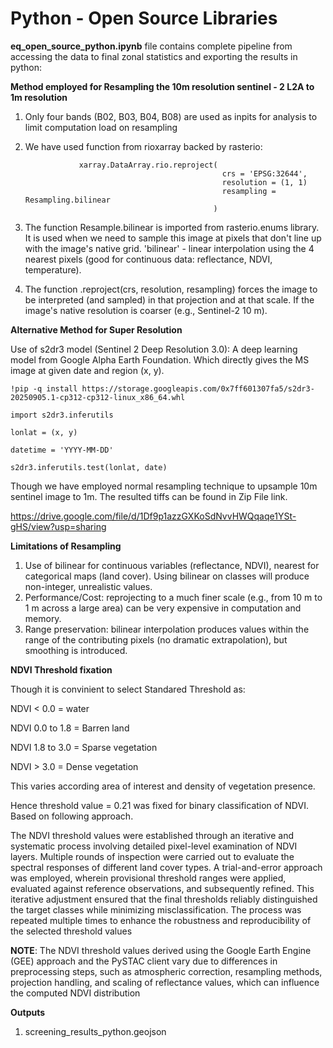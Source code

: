 # Python - Open Source Libraries

**eq_open_source_python.ipynb** file contains complete pipeline from accessing the data to final zonal statistics and exporting the results in python:

**Method employed for Resampling the 10m resolution sentinel - 2 L2A to 1m resolution**
1. Only four bands (B02, B03, B04, B08) are used as inpits for analysis to limit computation load on resampling
2. We have used function from rioxarray backed by rasterio:

                   xarray.DataArray.rio.reproject(
                                                   crs = 'EPSG:32644',
                                                   resolution = (1, 1)
                                                   resampling = Resampling.bilinear
                                                 )

3. The function Resample.bilinear is imported from rasterio.enums library. It is used when we need to sample this image at pixels that don't line up with the image's native grid. 'bilinear' - linear interpolation using the 4 nearest pixels (good for continuous data: reflectance, NDVI, temperature).
4. The function .reproject(crs, resolution, resampling) forces the image to be interpreted (and sampled) in that projection and at that scale. If the image's native resolution is coarser (e.g., Sentinel-2 10 m).


**Alternative Method for Super Resolution**

Use of s2dr3 model (Sentinel 2 Deep Resolution 3.0): A deep learning model from Google Alpha Earth Foundation. Which directly gives the MS image at given date and region (x, y).

    !pip -q install https://storage.googleapis.com/0x7ff601307fa5/s2dr3-20250905.1-cp312-cp312-linux_x86_64.whl

    import s2dr3.inferutils

    lonlat = (x, y)

    datetime = 'YYYY-MM-DD'

    s2dr3.inferutils.test(lonlat, date)

Though we have employed normal resampling technique to upsample 10m sentinel image to 1m. The resulted tiffs can be found in Zip File link. 

https://drive.google.com/file/d/1Df9p1azzGXKoSdNvvHWQqaqe1YSt-gHS/view?usp=sharing 

**Limitations of Resampling**
1. Use of bilinear for continuous variables (reflectance, NDVI), nearest for categorical maps (land cover). Using bilinear on classes will produce non-integer, unrealistic values.
2. Performance/Cost: reprojecting to a much finer scale (e.g., from 10 m to 1 m across a large area) can be very expensive in computation and memory.
3. Range preservation: bilinear interpolation produces values within the range of the contributing pixels (no dramatic extrapolation), but smoothing is introduced.


**NDVI Threshold fixation**

Though it is convinient to select Standared Threshold as:

NDVI < 0.0 = water

NDVI 0.0 to 1.8 = Barren land

NDVI 1.8 to 3.0 = Sparse vegetation

NDVI > 3.0 = Dense vegetation


This varies according area of interest and density of vegetation presence. 

Hence threshold value = 0.21 was fixed for binary classification of NDVI. Based on following approach. 

The NDVI threshold values were established through an iterative and systematic process involving detailed pixel-level examination of NDVI layers. Multiple rounds of inspection were carried out to evaluate the spectral responses of different land cover types. A trial-and-error approach was employed, wherein provisional threshold ranges were applied, evaluated against reference observations, and subsequently refined. This iterative adjustment ensured that the final thresholds reliably distinguished the target classes while minimizing misclassification. The process was repeated multiple times to enhance the robustness and reproducibility of the selected threshold values

**NOTE**: The NDVI threshold values derived using the Google Earth Engine (GEE) approach and the PySTAC client vary due to differences in preprocessing steps, such as atmospheric correction, resampling methods, projection handling, and scaling of reflectance values, which can influence the computed NDVI distribution

**Outputs**
1. screening_results_python.geojson




